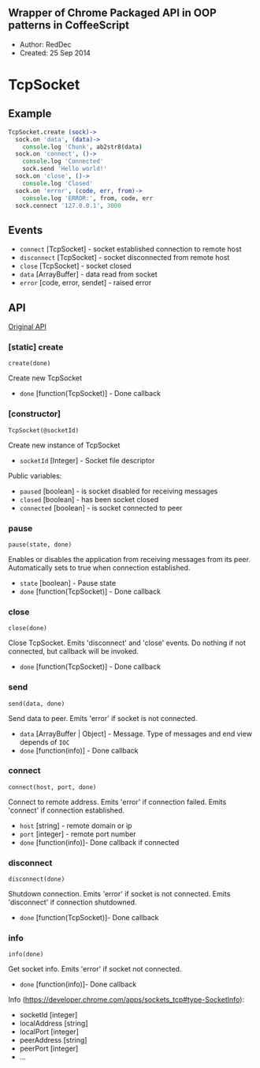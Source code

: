 Wrapper of Chrome Packaged API in OOP patterns in CoffeeScript
-------

* Author: RedDec
* Created: 25 Sep 2014


# TcpSocket


## Example

```coffeescript
TcpSocket.create (sock)->
  sock.on 'data', (data)->
    console.log 'Chunk', ab2str8(data)
  sock.on 'connect', ()->
    console.log 'Connected'
    sock.send 'Hello world!'
  sock.on 'close', ()->
    console.log 'Closed'
  sock.on 'error', (code, err, from)->
    console.log 'ERROR:', from, code, err
  sock.connect '127.0.0.1', 3000
```

## Events


* `connect` [TcpSocket] - socket established connection to remote host
* `disconnect` [TcpSocket] - socket disconnected from remote host
* `close` [TcpSocket] - socket closed
* `data` [ArrayBuffer] - data read from socket
* `error` [code, error, sendet] - raised error

## API

[Original API](https://developer.chrome.com/apps/sockets_tcp)

### [static] create

``` create(done) ```

Create new TcpSocket

* `done` [function(TcpSocket)] - Done callback

### [constructor]

``` TcpSocket(@socketId) ```

Create new instance of TcpSocket

* `socketId` [Integer] - Socket file descriptor

Public variables:

* `paused` [boolean] - is socket disabled for receiving messages
* `closed` [boolean] - has been socket closed
* `connected` [boolean] - is socket connected to peer

### pause

``` pause(state, done) ```

Enables or disables the application from receiving messages from its peer.
Automatically sets to true when connection established.

* `state` [boolean] - Pause state
* `done` [function(TcpSocket)] - Done callback


### close

``` close(done) ```

Close TcpSocket. Emits 'disconnect' and 'close' events. Do nothing if not connected, but callback will be invoked.

* `done` [function(TcpSocket)] - Done callback

### send

``` send(data, done) ```

Send data to peer. Emits 'error' if socket is not connected.

* `data` [ArrayBuffer | Object] - Message. Type of messages and end view depends of `IOC`
* `done` [function(info)] - Done callback

### connect

``` connect(host, port, done) ```

Connect to remote address. Emits 'error' if connection failed. Emits 'connect' if connection established.

* `host` [string] - remote domain or ip
* `port` [integer] - remote port number
* `done` [function(info)]- Done callback if connected


### disconnect

``` disconnect(done) ```

Shutdown connection. Emits 'error' if socket is not connected.
Emits 'disconnect' if connection shutdowned.

* `done` [function(TcpSocket)]- Done callback

### info

``` info(done) ```

Get socket info. Emits 'error' if socket not connected.

* `done` [function(info)]- Done callback

Info (https://developer.chrome.com/apps/sockets_tcp#type-SocketInfo):

* socketId [integer]
* localAddress [string]
* localPort [integer]
* peerAddress [string]
* peerPort [integer]
* ...
